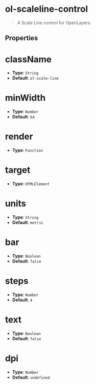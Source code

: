 # ol-scaleline-control

> A Scale Line control for OpenLayers.

## Properties

# className

- **Type**: `String`
- **Default**: `ol-scale-line`

# minWidth

- **Type**: `Number`
- **Default**: `64`

# render

- **Type**: `Function`

# target

- **Type**: `HTMLElement`

# units

- **Type**: `String`
- **Default**: `metric`

# bar

- **Type**: `Boolean`
- **Default**: `false`

# steps

- **Type**: `Number`
- **Default**: `4`

# text

- **Type**: `Boolean`
- **Default**: `false`

# dpi

- **Type**: `Number`
- **Default**: `undefined`
